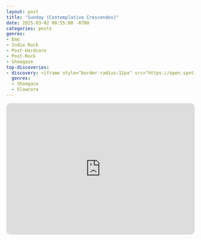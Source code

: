 ```yaml
---
layout: post
title: "Sunday (Contemplative Crescendos)"
date: 2025-03-02 08:55:00 -0700
categories: posts
genres:
- Emo
- Indie Rock
- Post-Hardcore
- Post-Rock
- Shoegaze 
top-discoveries:
- discovery: <iframe style="border-radius:12px" src="https://open.spotify.com/embed/album/71Hy1xx5UXkMPZ6QAZ4SG8?utm_source=generator" width="100%" height="352" frameBorder="0" allowfullscreen="" allow="autoplay; clipboard-write; encrypted-media; fullscreen; picture-in-picture" loading="lazy"></iframe>
  genres:
  - Shoegace
  - Slowcore
---
```

<iframe style="border-radius:12px" src="https://open.spotify.com/embed/playlist/0vHCy0rEfoPBeekQNcY6XL?utm_source=generator" width="100%" height="352" frameBorder="0" allowfullscreen="" allow="autoplay; clipboard-write; encrypted-media; fullscreen; picture-in-picture" loading="lazy"></iframe>